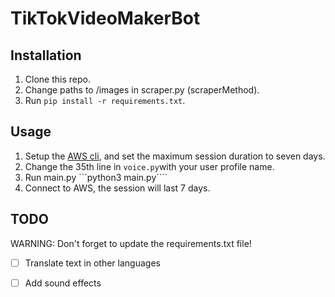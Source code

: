 # TikTokVideoMakerBot

## Installation

1. Clone this repo.
2. Change paths to /images in scraper.py (scraperMethod).
3. Run ``pip install -r requirements.txt``.

## Usage

1. Setup the [AWS cli](https://docs.aws.amazon.com/cli/latest/userguide/getting-started-install.html), and set the maximum session duration to seven days. 
2. Change the 35th line in ```voice.py```with your user profile name.
3. Run main.py ```python3 main.py````
4. Connect to AWS, the session will last 7 days.

## TODO

WARNING: Don't forget to update the requirements.txt file!  

- [ ] Translate text in other languages
- [ ] Add sound effects
  
 
